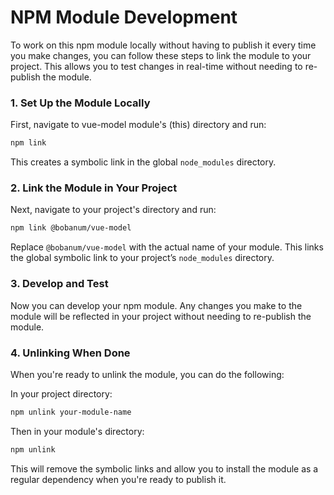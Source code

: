 # NPM Module Development

To work on this npm module locally without having to publish it every time you make changes, you can follow these steps to link the module to your project. This allows you to test changes in real-time without needing to re-publish the module.

### 1. Set Up the Module Locally
First, navigate to vue-model module's (this) directory and run:

```bash
npm link
```

This creates a symbolic link in the global `node_modules` directory.

### 2. Link the Module in Your Project
Next, navigate to your project's directory and run:

```bash
npm link @bobanum/vue-model
```

Replace `@bobanum/vue-model` with the actual name of your module. This links the global symbolic link to your project’s `node_modules` directory.

### 3. Develop and Test
Now you can develop your npm module. Any changes you make to the module will be reflected in your project without needing to re-publish the module.

### 4. Unlinking When Done
When you're ready to unlink the module, you can do the following:

In your project directory:

```bash
npm unlink your-module-name
```

Then in your module's directory:

```bash
npm unlink
```

This will remove the symbolic links and allow you to install the module as a regular dependency when you're ready to publish it.

